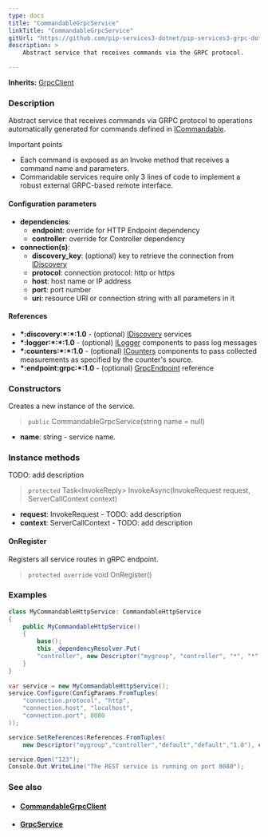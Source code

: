 ```yaml
---
type: docs
title: "CommandableGrpcService"
linkTitle: "CommandableGrpcService"
gitUrl: "https://github.com/pip-services3-dotnet/pip-services3-grpc-dotnet"
description: > 
    Abstract service that receives commands via the GRPC protocol.

---
```


**Inherits:** [GrpcClient](../grpc_client)


### Description

Abstract service that receives commands via GRPC protocol
to operations automatically generated for commands defined in [ICommandable](../../../commons/commands/icommandable).

Important points

- Each command is exposed as an Invoke method that receives a command name and parameters.
- Commandable services require only 3 lines of code to implement a robust external
GRPC-based remote interface.

#### Configuration parameters

- **dependencies**:    
    - **endpoint**: override for HTTP Endpoint dependency    
    - **controller**: override for Controller dependency    
- **connection(s)**:    
    - **discovery_key**: (optional) key to retrieve the connection from [IDiscovery](../../../components/connect/idiscovery)    
    - **protocol**: connection protocol: http or https    
    - **host**: host name or IP address    
    - **port**: port number    
    - **uri**: resource URI or connection string with all parameters in it    

#### References
- **\*:discovery:\*:\*:1.0** - (optional) [IDiscovery](../../../components/connect/idiscovery) services
- **\*:logger:\*:\*:1.0** - (optional) [ILogger](../../../components/log/ilogger) components to pass log messages
- **\*:counters:\*:\*:1.0** - (optional) [ICounters](../../../components/count/icounters) components to pass collected measurements as specified by the counter's source.
- **\*:endpoint:grpc:*:1.0** - (optional) [GrpcEndpoint](../grpc_endpoint) reference

### Constructors

Creates a new instance of the service.

> `public` CommandableGrpcService(string name = null)

- **name**: string - service name.


### Instance methods
TODO: add description

> `protected` Task\<InvokeReply\> InvokeAsync(InvokeRequest request, ServerCallContext context)

- **request**: InvokeRequest - TODO: add description
- **context**: ServerCallContext - TODO: add description

#### OnRegister
Registers all service routes in gRPC endpoint.

> `protected override` void OnRegister()


### Examples

```cs
class MyCommandableHttpService: CommandableHttpService 
{
    public MyCommandableHttpService()
    {
        base();
        this._dependencyResolver.Put(
        "controller", new Descriptor("mygroup", "controller", "*", "*", "1.0") );
    }
}
 
var service = new MyCommandableHttpService();
service.Configure(ConfigParams.FromTuples(
    "connection.protocol", "http",
    "connection.host", "localhost",
    "connection.port", 8080 
));

service.SetReferences(References.FromTuples(
    new Descriptor("mygroup","controller","default","default","1.0"), controller ));

service.Open("123");
Console.Out.WriteLine("The REST service is running on port 8080");
```


### See also
- #### [CommandableGrpcClient](../../clients/commandable_grpc_client)
- #### [GrpcService](../grpc_service)

 
